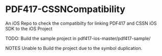 PDF417-CSSNCompatibility
========================

An iOS Repo to check the compatibilty for linking PDF417 and CSSN iOS SDK to the iOS Project



TODO:
Build the sample project in pdf417-ios-master/pdf417-sample/

NOTES
Unable to Build the project due to the symbol duplication.
